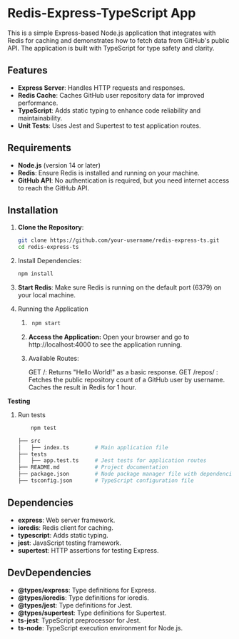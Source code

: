 # Redis-Express-TypeScript App

This is a simple Express-based Node.js application that integrates with Redis for caching and demonstrates how to fetch data from GitHub's public API. The application is built with TypeScript for type safety and clarity.

## Features

- **Express Server**: Handles HTTP requests and responses.
- **Redis Cache**: Caches GitHub user repository data for improved performance.
- **TypeScript**: Adds static typing to enhance code reliability and maintainability.
- **Unit Tests**: Uses Jest and Supertest to test application routes.

## Requirements

- **Node.js** (version 14 or later)
- **Redis**: Ensure Redis is installed and running on your machine.
- **GitHub API**: No authentication is required, but you need internet access to reach the GitHub API.

## Installation

1. **Clone the Repository**:
   ```bash
   git clone https://github.com/your-username/redis-express-ts.git
   cd redis-express-ts

2. Install Dependencies:

    ```bash
    npm install

3. **Start Redis**: Make sure Redis is running on the default port (6379) on your local machine.

4. Running the Application
    1. ```bash
        npm start

    2. **Access the Application:** Open your browser and go to http://localhost:4000 to see the application running.

    3. Available Routes:

        GET /: Returns "Hello World!" as a basic response.
        GET /repos/
        : Fetches the public repository count of a GitHub user by username. Caches the result in Redis for 1 hour.

**Testing**

1. Run tests
    ```bash
        npm test
    ```
    ```bash 
    ├── src
    │   ├── index.ts        # Main application file
    ├── tests
    │   ├── app.test.ts     # Jest tests for application routes
    ├── README.md           # Project documentation
    ├── package.json        # Node package manager file with dependencies and scripts
    ├── tsconfig.json       # TypeScript configuration file
    ```

## Dependencies

- **express**: Web server framework.
- **ioredis**: Redis client for caching.
- **typescript**: Adds static typing.
- **jest**: JavaScript testing framework.
- **supertest**: HTTP assertions for testing Express.

## DevDependencies

- **@types/express**: Type definitions for Express.
- **@types/ioredis**: Type definitions for ioredis.
- **@types/jest**: Type definitions for Jest.
- **@types/supertest**: Type definitions for Supertest.
- **ts-jest**: TypeScript preprocessor for Jest.
- **ts-node**: TypeScript execution environment for Node.js.
